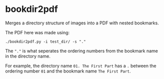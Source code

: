 # bookdir2pdf
Merges a directory structure of images into a PDF with nested bookmarks.



The PDF here was made using:

`./bookdir2pdf.py -i test_dir/ -s "."`

The `"."` is what seperates the ordering numbers from the bookmark name in the directory name.

For example, the directory name `01. The First Part` has a `.` between the ordering number `01` and the bookmark name `The First Part`.